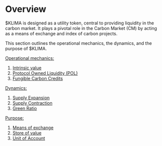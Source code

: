 # Overview

$KLIMA is designed as a utility token, central to providing liquidity in the carbon market. It plays a pivotal role in the Carbon Market (CM) by acting as a means of exchange and index of carbon projects.

This section outlines the operational mechanics, the dynamics, and the purpose of $KLIMA.

[Operational mechanics:](https://app.gitbook.com/o/-M\_bmp-\_zWliWIWoS5D7/s/-M\_bmxz70gvEJ0PLIHFc/\~/changes/244/tokenomics-and-mechanisms/operational-mechanics)

1. [Intrinsic value](https://app.gitbook.com/o/-M\_bmp-\_zWliWIWoS5D7/s/-M\_bmxz70gvEJ0PLIHFc/\~/changes/244/tokenomics-and-mechanisms/operational-mechanics/intrinsic-value)
2. [Protocol Owned Liquidity (POL)](https://app.gitbook.com/o/-M\_bmp-\_zWliWIWoS5D7/s/-M\_bmxz70gvEJ0PLIHFc/\~/changes/244/tokenomics-and-mechanisms/operational-mechanics/protocol-owned-liquidity-pol)
3. [Fungible Carbon Credits](https://app.gitbook.com/o/-M\_bmp-\_zWliWIWoS5D7/s/-M\_bmxz70gvEJ0PLIHFc/\~/changes/244/tokenomics-and-mechanisms/operational-mechanics/fungible-carbon-credits)

[Dynamics:](https://app.gitbook.com/o/-M\_bmp-\_zWliWIWoS5D7/s/-M\_bmxz70gvEJ0PLIHFc/\~/changes/244/tokenomics-and-mechanisms/dynamics)

1. [Supply Expansion](https://app.gitbook.com/o/-M\_bmp-\_zWliWIWoS5D7/s/-M\_bmxz70gvEJ0PLIHFc/\~/changes/244/tokenomics-and-mechanisms/dynamics/supply-expansion)
2. [Supply Contraction](https://app.gitbook.com/o/-M\_bmp-\_zWliWIWoS5D7/s/-M\_bmxz70gvEJ0PLIHFc/\~/changes/244/tokenomics-and-mechanisms/dynamics/supply-contraction)
3. [Green Ratio](https://app.gitbook.com/o/-M\_bmp-\_zWliWIWoS5D7/s/-M\_bmxz70gvEJ0PLIHFc/\~/changes/244/tokenomics-and-mechanisms/dynamics/green-ratio)

[Purpose:](https://app.gitbook.com/o/-M\_bmp-\_zWliWIWoS5D7/s/-M\_bmxz70gvEJ0PLIHFc/\~/changes/244/tokenomics-and-mechanisms/purpose)

1. [Means of exchange](https://app.gitbook.com/o/-M\_bmp-\_zWliWIWoS5D7/s/-M\_bmxz70gvEJ0PLIHFc/\~/changes/244/tokenomics-and-mechanisms/purpose/means-of-exchange)
2. [Store of value](https://app.gitbook.com/o/-M\_bmp-\_zWliWIWoS5D7/s/-M\_bmxz70gvEJ0PLIHFc/\~/changes/244/tokenomics-and-mechanisms/purpose/store-of-value)
3. [Unit of Account](https://app.gitbook.com/o/-M\_bmp-\_zWliWIWoS5D7/s/-M\_bmxz70gvEJ0PLIHFc/\~/changes/244/tokenomics-and-mechanisms/purpose/unit-of-account)
